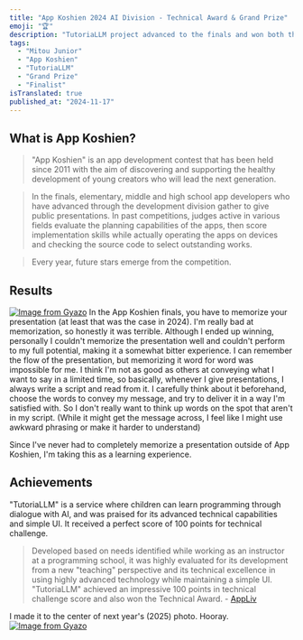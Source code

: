 ```yaml
---
title: "App Koshien 2024 AI Division - Technical Award & Grand Prize"
emoji: "🏆"
description: "TutoriaLLM project advanced to the finals and won both the Technical Award and Grand Prize/Minister of Internal Affairs Award in the AI Division of App Koshien 2024, a nationwide app development contest for middle and high school students in Japan."
tags:
  - "Mitou Junior"
  - "App Koshien"
  - "TutoriaLLM"
  - "Grand Prize"
  - "Finalist"
isTranslated: true
published_at: "2024-11-17"
---
```


## What is App Koshien?

> "App Koshien" is an app development contest that has been held since 2011 with the aim of discovering and supporting the healthy development of young creators who will lead the next generation.

> In the finals, elementary, middle and high school app developers who have advanced through the development division gather to give public presentations.
> In past competitions, judges active in various fields evaluate the planning capabilities of the apps,
> then score implementation skills while actually operating the apps on devices and checking the source code to select outstanding works.

> Every year, future stars emerge from the competition.

## Results

[![Image from Gyazo](https://i.gyazo.com/9f2c4e55ee297af5b2edd0275c0bd4b2.jpg)](https://gyazo.com/9f2c4e55ee297af5b2edd0275c0bd4b2)
In the App Koshien finals, you have to memorize your presentation (at least that was the case in 2024). I'm really bad at memorization, so honestly it was terrible.
Although I ended up winning, personally I couldn't memorize the presentation well and couldn't perform to my full potential, making it a somewhat bitter experience. I can remember the flow of the presentation, but memorizing it word for word was impossible for me.
I think I'm not as good as others at conveying what I want to say in a limited time, so basically, whenever I give presentations, I always write a script and read from it. I carefully think about it beforehand, choose the words to convey my message, and try to deliver it in a way I'm satisfied with. So I don't really want to think up words on the spot that aren't in my script. (While it might get the message across, I feel like I might use awkward phrasing or make it harder to understand)

Since I've never had to completely memorize a presentation outside of App Koshien, I'm taking this as a learning experience.

## Achievements

"TutoriaLLM" is a service where children can learn programming through dialogue with AI, and was praised for its advanced technical capabilities and simple UI. It received a perfect score of 100 points for technical challenge.

> Developed based on needs identified while working as an instructor at a programming school, it was highly evaluated for its development from a new "teaching" perspective and its technical excellence in using highly advanced technology while maintaining a simple UI.
> "TutoriaLLM" achieved an impressive 100 points in technical challenge score and also won the Technical Award. - [AppLiv](https://app-liv.jp/articles/153341/#:~:text=と思います。-,AI開発部門の優勝は、小中学生のため,も受賞しています。&text=もともとは難しいUIで,実装できるよう頑張ります。)

I made it to the center of next year's (2025) photo. Hooray.
[![Image from Gyazo](https://i.gyazo.com/95ad9b58e904d5af3ffb483590b2b75f.webp)](https://gyazo.com/95ad9b58e904d5af3ffb483590b2b75f)
